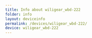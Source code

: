 ```yaml
---
title: Info about wiligear_wbd-222
folder: info
layout: deviceinfo
permalink: /devices/wiligear_wbd-222/
device: wiligear_wbd-222
---
```

